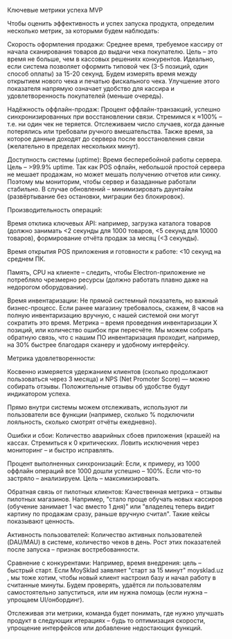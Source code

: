 Ключевые метрики успеха MVP

Чтобы оценить эффективность и успех запуска продукта, определим несколько метрик, за которыми будем наблюдать:

Скорость оформления продажи: Среднее время, требуемое кассиру от начала сканирования товаров до выдачи чека покупателю. Цель – это время не больше, чем в кассовых решениях конкурентов. Идеально, если система позволяет оформить типовой чек (3-5 позиций, один способ оплаты) за 15-20 секунд. Будем измерять время между открытием нового чека и печатью фискального чека. Улучшение этого показателя напрямую означает удобство для кассира и удовлетворенность покупателей (меньше очередь).

Надёжность оффлайн-продаж: Процент оффлайн-транзакций, успешно синхронизированных при восстановлении связи. Стремимся к ≈100% – т.е. ни один чек не теряется. Отслеживаем число случаев, когда данные потерялись или требовали ручного вмешательства. Также время, за которое данные доходят до сервера после восстановления связи (желательно в пределах нескольких минут).

Доступность системы (uptime): Время бесперебойной работы сервера. Цель – >99.9% uptime. Так как POS офлайн, небольшой простой сервера не мешает продажам, но может мешать получению отчетов или синку. Поэтому мы мониторим, чтобы сервер и базаданные работали стабильно. В случае обновлений – минимизировать даунтайм (развёртывание без остановки, миграции без блокировок).

Производительность операций:

Время отклика ключевых API: например, загрузка каталога товаров (должно занимать <2 секунды для 1000 товаров, <5 секунд для 10000 товаров), формирование отчёта продаж за месяц (<3 секунды).

Время открытия POS приложения и готовности к работе: <10 секунд на среднем ПК.

Память, CPU на клиенте – следить, чтобы Electron-приложение не потребляло чрезмерно ресурсы (должно работать плавно даже на недорогом оборудовании).

Время инвентаризации: Не прямой системный показатель, но важный бизнес-процесс. Если ранее магазину требовалось, скажем, 8 часов на полную инвентаризацию вручную, с нашей системой они могут сократить это время. Метрика – время проведения инвентаризации X позиций, или количество ошибок при пересчёте. Мы можем собрать обратную связь, что с нашим ПО инвентаризация проходит, например, на 30% быстрее благодаря сканеру и удобному интерфейсу.

Метрика удовлетворенности:

Косвенно измеряется удержанием клиентов (сколько продолжают пользоваться через 3 месяца) и NPS (Net Promoter Score) — можно собирать отзывы. Положительные отзывы об удобстве будут индикатором успеха.

Прямо внутри системы можем отслеживать, используют ли пользователи все функции (например, сколько % подключили лояльность, сколько смотрят отчёты ежедневно).

Ошибки и сбои: Количество аварийных сбоев приложения (крашей) на кассах. Стремиться к 0 критических. Ловить исключения через мониторинг – и быстро исправлять.

Процент выполненных синхронизаций: Если, к примеру, из 1000 оффлайн операций все 1000 дошли успешно – 100%. Если что-то застряло – анализируем. Цель – максимизировать.

Обратная связь от пилотных клиентов: Качественная метрика – отзывы пилотных магазинов. Например, "стало проще обучать новых кассиров (обучение занимает 1 час вместо 1 дня)" или "владелец теперь видит картину по продажам сразу, раньше вручную считал". Такие кейсы показывают ценность.

Активность пользователей: Количество активных пользователей (DAU/MAU) в системе, количество чеков в день. Рост этих показателей после запуска – признак востребованности.

Сравнение с конкурентами: Например, время внедрения: цель – быстрый старт. Если MoySklad заявляет "старт за 15 минут"
moysklad.uz
, мы тоже хотим, чтобы новый клиент настроил базу и начал работу в считанные минуты. Будем проверять, удаётся ли пользователям самостоятельно запуститься, или им нужна помощь (если нужна – упрощаем UI/онбординг).

Отслеживая эти метрики, команда будет понимать, где нужно улучшать продукт в следующих итерациях – будь то оптимизация скорости, упрощение интерфейсов или добавление недостающих функций.